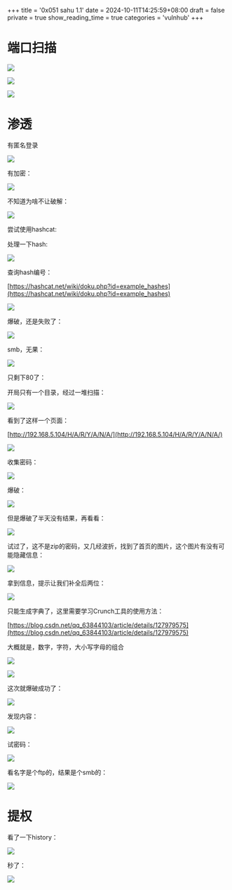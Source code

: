 +++
title = '0x051 sahu 1.1'
date = 2024-10-11T14:25:59+08:00
draft = false
private = true
show_reading_time = true
categories = 'vulnhub'
+++



# 端口扫描

![](/vulnhub_img/WEBRESOURCEf94a020f66ecab1a811342b6fffc24df截图.png)

![](/vulnhub_img/WEBRESOURCE7e14a01b52fb8b9e14f8d0131b978621截图.png)

![](/vulnhub_img/WEBRESOURCEda50d08dca22bbfa04f8f85d9a4d790e截图.png)

# 渗透

有匿名登录

![](/vulnhub_img/WEBRESOURCEef35079603452e67f51ebacfd197e309截图.png)

有加密：

![](/vulnhub_img/WEBRESOURCEc9bd88e70889c729cc3ab307fa1304ae截图.png)

不知道为啥不让破解：

![](/vulnhub_img/WEBRESOURCE5ae1b04367cba1de2add1854ac945d15截图.png)

尝试使用hashcat:

处理一下hash:

![](/vulnhub_img/WEBRESOURCE1540de3bfdbef036e7801c04a531b5e9截图.png)

查询hash编号：

[https://hashcat.net/wiki/doku.php?id=example_hashes](https://hashcat.net/wiki/doku.php?id=example_hashes)

![](/vulnhub_img/WEBRESOURCEc545993ea74c81eac785f719b1917f8b截图.png)

爆破，还是失败了：

![](/vulnhub_img/WEBRESOURCE2c5b0a347f670702f1f76520fa3bdc93截图.png)

smb，无果：

![](/vulnhub_img/WEBRESOURCEc200a606b302f09adcc0018163f665cb截图.png)

只剩下80了：

开局只有一个目录，经过一堆扫描：

![](/vulnhub_img/WEBRESOURCE33e0536f3537544a9349dbe13dff2e51截图.png)

看到了这样一个页面：

[http://192.168.5.104/H/A/R/Y/A/N/A/](http://192.168.5.104/H/A/R/Y/A/N/A/)

![](/vulnhub_img/WEBRESOURCEcbed0c2b036ff37ceaa0bf21e783f6d6截图.png)

收集密码：

![](/vulnhub_img/WEBRESOURCE13ce0262964ef3185e4f3ae0dceaba37截图.png)

爆破：

![](/vulnhub_img/WEBRESOURCE4d5ce408b46dce1fb67fe145243946a1截图.png)

但是爆破了半天没有结果，再看看：

![](/vulnhub_img/WEBRESOURCE5eeb223f6f3ba2709a8a21c2fc9bc45c截图.png)

试过了，这不是zip的密码，又几经波折，找到了首页的图片，这个图片有没有可能隐藏信息：

![](/vulnhub_img/WEBRESOURCEcc5fc75b74982bb66e31999358814f44截图.png)

拿到信息，提示让我们补全后两位：

![](/vulnhub_img/WEBRESOURCEec0702de1129a7a2bfe2360c81284151截图.png)

只能生成字典了，这里需要学习Crunch工具的使用方法：

[https://blog.csdn.net/qq_63844103/article/details/127979575](https://blog.csdn.net/qq_63844103/article/details/127979575)

大概就是，数字，字符，大小写字母的组合

![](/vulnhub_img/WEBRESOURCEcf1eec2feebaa35cdf0596d7462d0f91截图.png)

![](/vulnhub_img/WEBRESOURCE2037fe5676ff869725ca6d97c3351290截图.png)

这次就爆破成功了：

![](/vulnhub_img/WEBRESOURCE6f1a3287e8af42d994923dfdbfb27687截图.png)

发现内容：

![](/vulnhub_img/WEBRESOURCEcf8b1ecdeb729272edada5550c6d17fb截图.png)

试密码：

![](/vulnhub_img/WEBRESOURCE22cfcc8cfecaf154fc5231bb174622fa截图.png)

看名字是个ftp的，结果是个smb的：

![](/vulnhub_img/WEBRESOURCE88ea69e5facfe409c5705a70032d5a85截图.png)

# 提权

看了一下history：

![](/vulnhub_img/WEBRESOURCE7933653ffe2a6763fba840ef64456135截图.png)

秒了：

![](/vulnhub_img/WEBRESOURCE6de3920c801b4454470cb459b2cc2bdc截图.png)